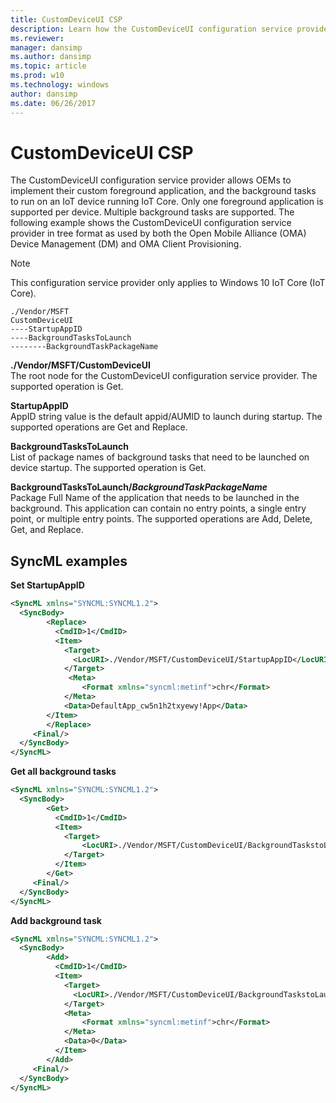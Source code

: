 ```yaml
---
title: CustomDeviceUI CSP
description: Learn how the CustomDeviceUI configuration service provider (CSP) allows OEMs to implement their custom foreground application.
ms.reviewer: 
manager: dansimp
ms.author: dansimp
ms.topic: article
ms.prod: w10
ms.technology: windows
author: dansimp
ms.date: 06/26/2017
---
```


# CustomDeviceUI CSP

The CustomDeviceUI configuration service provider allows OEMs to implement their custom foreground application, and the background tasks to run on an IoT device running IoT Core. Only one foreground application is supported per device. Multiple background tasks are supported.
The following example shows the CustomDeviceUI configuration service provider in tree format as used by both the Open Mobile Alliance (OMA) Device Management (DM) and OMA Client Provisioning.

> [!NOTE]
> This configuration service provider only applies to Windows 10 IoT Core (IoT Core).

```
./Vendor/MSFT
CustomDeviceUI
----StartupAppID
----BackgroundTasksToLaunch
--------BackgroundTaskPackageName
```

<a href="" id="./Vendor/MSFT/CustomDeviceUI"></a>**./Vendor/MSFT/CustomDeviceUI**  
The root node for the CustomDeviceUI configuration service provider. The supported operation is Get.

<a href="" id="StartupAppID"></a>**StartupAppID**  
AppID string value is the default appid/AUMID to launch during startup. The supported operations are Get and Replace.

<a href="" id="BackgroundTasksToLaunch"></a>**BackgroundTasksToLaunch**  
List of package names of background tasks that need to be launched on device startup. The supported operation is Get.

<a href="" id="BackgroundTasksToLaunch/BackgroundTaskPackageName"></a>**BackgroundTasksToLaunch/**<strong>*BackgroundTaskPackageName*</strong>  
Package Full Name of the application that needs to be launched in the background. This application can contain no entry points, a single entry point, or multiple entry points. The supported operations are Add, Delete, Get, and Replace.

## SyncML examples

**Set StartupAppID**

```xml
<SyncML xmlns="SYNCML:SYNCML1.2">
  <SyncBody>      
        <Replace>
          <CmdID>1</CmdID>
          <Item>
            <Target>
              <LocURI>./Vendor/MSFT/CustomDeviceUI/StartupAppID</LocURI>
            </Target>       
             <Meta>
                <Format xmlns="syncml:metinf">chr</Format>
            </Meta>
            <Data>DefaultApp_cw5n1h2txyewy!App</Data>
        </Item>
        </Replace>        
     <Final/>
  </SyncBody>
</SyncML>
```

**Get all background tasks**

```xml
<SyncML xmlns="SYNCML:SYNCML1.2">
  <SyncBody>      
        <Get>
          <CmdID>1</CmdID>
          <Item>
            <Target>
                <LocURI>./Vendor/MSFT/CustomDeviceUI/BackgroundTaskstoLaunch?list=Struct</LocURI>
            </Target>
          </Item>
        </Get>        
     <Final/>
  </SyncBody>
</SyncML>
```

**Add background task**

```xml
<SyncML xmlns="SYNCML:SYNCML1.2">
  <SyncBody>      
        <Add>
          <CmdID>1</CmdID>
          <Item>
            <Target>
              <LocURI>./Vendor/MSFT/CustomDeviceUI/BackgroundTaskstoLaunch/BackgroundService1_1.3.0.1_neutral__8wekyb3d8bbwe</LocURI>
            </Target>
            <Meta>
                <Format xmlns="syncml:metinf">chr</Format>
            </Meta>
            <Data>0</Data>
          </Item>
        </Add>        
     <Final/>
  </SyncBody>
</SyncML>
```

 

 






